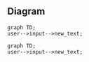 ## Diagram

``` mermaid
graph TD;
user-->input-->new_text;
```

``` fullStack
graph TD;
user-->input-->new_text;
```
